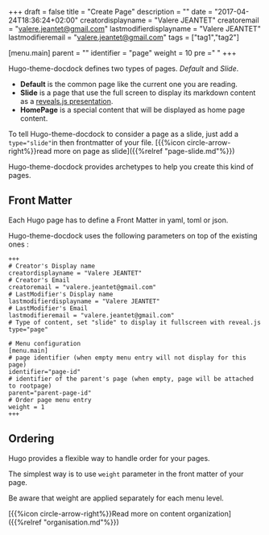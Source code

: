 +++
draft = false
title = "Create Page"
description = ""
date = "2017-04-24T18:36:24+02:00"
creatordisplayname = "Valere JEANTET"
creatoremail = "valere.jeantet@gmail.com"
lastmodifierdisplayname = "Valere JEANTET"
lastmodifieremail = "valere.jeantet@gmail.com"
tags = ["tag1","tag2"]

[menu.main]
parent = ""
identifier = "page"
weight = 10
pre ="<i class='fa fa-edit'></i> "
+++


Hugo-theme-docdock defines two types of pages. _Default_ and _Slide_.

* **Default** is the common page like the current one you are reading.
* **Slide** is a page that use the full screen to display its markdown content as a [reveals.js presentation](http://lab.hakim.se/reveal-js/).
* **HomePage** is a special content that will be displayed as home page content.

To tell Hugo-theme-docdock to consider a page as a slide, just add a `type="slide"`in then frontmatter of your file. [{{%icon circle-arrow-right%}}read more on page as slide]({{%relref "page-slide.md"%}})


Hugo-theme-docdock provides archetypes to help you create this kind of pages.


## Front Matter
Each Hugo page has to define a Front Matter in yaml, toml or json.

Hugo-theme-docdock uses the following parameters on top of the existing ones :

	+++
	# Creator's Display name
	creatordisplayname = "Valere JEANTET"
	# Creator's Email
	creatoremail = "valere.jeantet@gmail.com"
	# LastModifier's Display name
	lastmodifierdisplayname = "Valere JEANTET"
	# LastModifier's Email
	lastmodifieremail = "valere.jeantet@gmail.com"
	# Type of content, set "slide" to display it fullscreen with reveal.js
	type="page"

	# Menu configuration
	[menu.main]
	# page identifier (when empty menu entry will not display for this page)
	identifier="page-id" 
	# identifier of the parent's page (when empty, page will be attached to rootpage)
	parent="parent-page-id" 
	# Order page menu entry
	weight = 1 
	+++


## Ordering

Hugo provides a flexible way to handle order for your pages.

The simplest way is to use `weight` parameter in the front matter of your page.

Be aware that weight are applied separately for each menu level. 

[{{%icon circle-arrow-right%}}Read more on content organization]({{%relref "organisation.md"%}})
